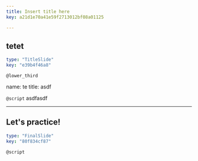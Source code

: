 ```yaml
---
title: Insert title here
key: a21d1e70a41e59f2713012bf08a01125

---
```

## tetet

```yaml
type: "TitleSlide"
key: "e39b4f46a8"
```

`@lower_third`

name: te
title: asdf


`@script`
asdfasdf


---
## Let's practice!

```yaml
type: "FinalSlide"
key: "80f834cf87"
```

`@script`


